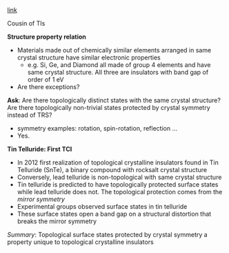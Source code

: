[link](https://www.youtube.com/watch?v=N9-tUYjXC1s&ab_channel=Courseontopologyincondensedmatter)

Cousin of TIs

__Structure property relation__ 
- Materials made out of chemically similar elements arranged in same crystal structure have similar electronic properties
	- e.g. Si, Ge, and Diamond all made of group 4 elements and have same crystal structure. All three are insulators with band gap of order of 1 eV
- Are there exceptions?

__Ask__: Are there topologically distinct states with the same crystal structure? Are there topologically non-trivial states protected by crystal symmetry instead of TRS?
- symmetry examples: rotation, spin-rotation, reflection ...
- Yes. 

__Tin Telluride: First TCI__
- In 2012 first realization of topological crystalline insulators found in Tin Telluride (SnTe), a binary compound with rocksalt crystal structure 
- Conversely, lead telluride is non-topological with same crystal structure
- Tin telluride is predicted to have topologically protected surface states while lead telluride does not. The topological protection comes from the _mirror symmetry_
- Experimental groups observed surface states in tin telluride
- These surface states open a band gap on a structural distortion that breaks the mirror symmetry

_Summary_: Topological surface states protected by crystal symmetry a property unique to topological crystalline insulators

